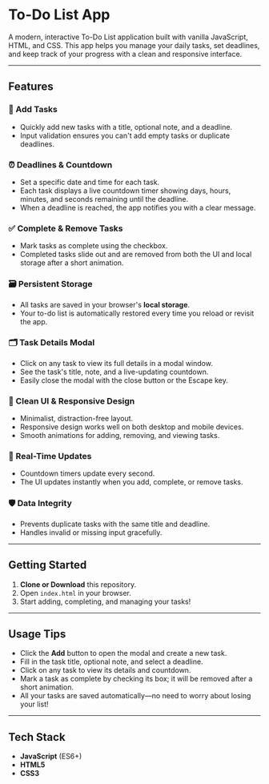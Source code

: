 # To-Do List App

A modern, interactive To-Do List application built with vanilla JavaScript, HTML, and CSS. This app helps you manage your daily tasks, set deadlines, and keep track of your progress with a clean and responsive interface.

---

## Features

### 📝 Add Tasks

- Quickly add new tasks with a title, optional note, and a deadline.
- Input validation ensures you can't add empty tasks or duplicate deadlines.

### ⏰ Deadlines & Countdown

- Set a specific date and time for each task.
- Each task displays a live countdown timer showing days, hours, minutes, and seconds remaining until the deadline.
- When a deadline is reached, the app notifies you with a clear message.

### ✅ Complete & Remove Tasks

- Mark tasks as complete using the checkbox.
- Completed tasks slide out and are removed from both the UI and local storage after a short animation.

### 🗃️ Persistent Storage

- All tasks are saved in your browser's **local storage**.
- Your to-do list is automatically restored every time you reload or revisit the app.

### 🗂️ Task Details Modal

- Click on any task to view its full details in a modal window.
- See the task's title, note, and a live-updating countdown.
- Easily close the modal with the close button or the Escape key.

### 🧹 Clean UI & Responsive Design

- Minimalist, distraction-free layout.
- Responsive design works well on both desktop and mobile devices.
- Smooth animations for adding, removing, and viewing tasks.

### 🔄 Real-Time Updates

- Countdown timers update every second.
- The UI updates instantly when you add, complete, or remove tasks.

### 🛡️ Data Integrity

- Prevents duplicate tasks with the same title and deadline.
- Handles invalid or missing input gracefully.

---

## Getting Started

1. **Clone or Download** this repository.
2. Open `index.html` in your browser.
3. Start adding, completing, and managing your tasks!

---

## Usage Tips

- Click the **Add** button to open the modal and create a new task.
- Fill in the task title, optional note, and select a deadline.
- Click on any task to view its details and countdown.
- Mark a task as complete by checking its box; it will be removed after a short animation.
- All your tasks are saved automatically—no need to worry about losing your list!

---

## Tech Stack

- **JavaScript** (ES6+)
- **HTML5**
- **CSS3**
